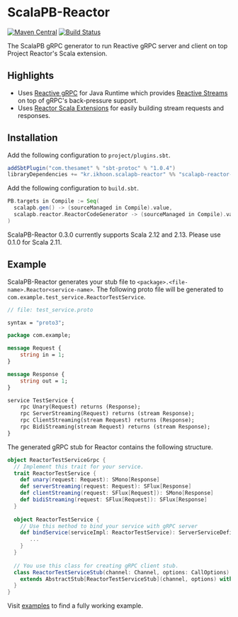 # ScalaPB-Reactor

[![Maven Central](https://maven-badges.herokuapp.com/maven-central/kr.ikhoon.scalapb-reactor/scalapb-reactor-codegen_2.12/badge.svg)](https://maven-badges.herokuapp.com/maven-central/kr.ikhoon.scalapb-reactor/scalapb-reactor-codegen_2.12)
[![Build Status](https://github.com/ikhoon/scalapb-reactor/workflows/Build%20Pull%20Requests/badge.svg)](https://github.com/ikhoon/scalapb-reactor/actions?query=workflow%3A%22Build+Pull+Requests%22)

The ScalaPB gRPC generator to run Reactive gRPC server and client on top Project Reactor's Scala extension.

## Highlights

- Uses [Reactive gRPC](https://github.com/salesforce/reactive-grpc) for Java Runtime which provides [Reactive Streams](https://www.reactive-streams.org/)
  on top of gRPC's back-pressure support.
- Uses [Reactor Scala Extensions](https://github.com/reactor/reactor-scala-extensions) for easily building stream requests and responses.

## Installation

Add the following configuration to `project/plugins.sbt`.

```sbt
addSbtPlugin("com.thesamet" % "sbt-protoc" % "1.0.4")
libraryDependencies += "kr.ikhoon.scalapb-reactor" %% "scalapb-reactor-codegen" % "<latest-version>"
```

Add the following configuration to `build.sbt`.

```sbt
PB.targets in Compile := Seq(
  scalapb.gen() -> (sourceManaged in Compile).value,
  scalapb.reactor.ReactorCodeGenerator -> (sourceManaged in Compile).value
)
```

ScalaPB-Reactor 0.3.0 currently supports Scala 2.12 and 2.13.
Please use 0.1.0 for Scala 2.11.

## Example

ScalaPB-Reactor generates your stub file to `<package>.<file-name>.Reactor<service-name>`.
The following proto file will be generated to `com.example.test_service.ReactorTestService`.

```proto
// file: test_service.proto

syntax = "proto3";

package com.example;

message Request {
    string in = 1;
}

message Response {
    string out = 1;
}

service TestService {
    rpc Unary(Request) returns (Response);
    rpc ServerStreaming(Request) returns (stream Response);
    rpc ClientStreaming(stream Request) returns (Response);
    rpc BidiStreaming(stream Request) returns (stream Response);
}
```

The generated gRPC stub for Reactor contains the following structure.
```scala
object ReactorTestServiceGrpc {
  // Implement this trait for your service.
  trait ReactorTestService {
    def unary(request: Request): SMono[Response]
    def serverStreaming(request: Request): SFlux[Response]
    def clientStreaming(request: SFlux[Request]): SMono[Response]
    def bidiStreaming(request: SFlux[Request]): SFlux[Response]
  }
  
  object ReactorTestService {
    // Use this method to bind your service with gRPC server
    def bindService(serviceImpl: ReactorTestService): ServerServiceDefinition = {
       ... 
    }
  }
  
  // You use this class for creating gRPC client stub.
  class ReactorTestServiceStub(channel: Channel, options: CallOptions) 
    extends AbstractStub[ReactorTestServiceStub](channel, options) with ReactorTestService {
  }
}
```

Visit [examples](./examples) to find a fully working example.

